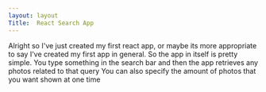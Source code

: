 ```yaml
---
layout: layout
Title:  React Search App
---
```


Alright so I've just created my first react app, or maybe its more appropriate to say I've created my first app in general.
So the app in itself is pretty simple. You type something in the search bar and then the app retrieves any photos related to that query
You can also specify the amount of photos that you want shown at one time
